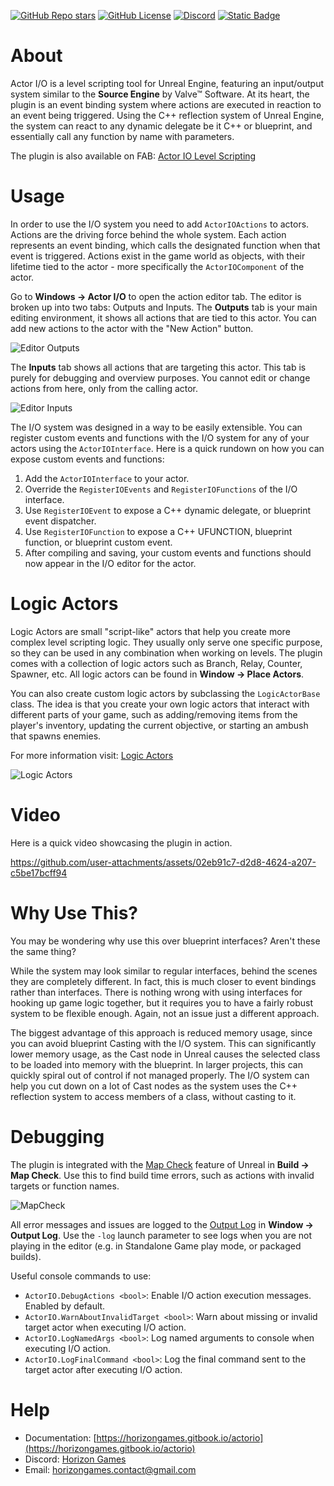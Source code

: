 [![GitHub Repo stars](https://img.shields.io/github/stars/HorizonGamesRoland/ActorIO?style=plastic&color=yellow&logo=github)](https://github.com/HorizonGamesRoland/ActorIO/stargazers) [![GitHub License](https://img.shields.io/github/license/HorizonGamesRoland/ActorIO?style=plastic&logo=apache)](https://www.apache.org/licenses/LICENSE-2.0) [![Discord](https://img.shields.io/discord/1337396883366219808?style=plastic&logo=discord&logoColor=white&label=discord&color=%235865F2)](https://discord.gg/t8STNrGcU3) [![Static Badge](https://img.shields.io/badge/Documentation-blue?style=plastic&logo=gitbook&logoColor=white)](https://horizongames.gitbook.io/actorio)

# About

Actor I/O is a level scripting tool for Unreal Engine, featuring an input/output system similar to the **Source Engine** by Valve™ Software. At its heart, the plugin is an event binding system where actions are executed in reaction to an event being triggered. Using the C++ reflection system of Unreal Engine, the system can react to any dynamic delegate be it C++ or blueprint, and essentially call any function by name with parameters.

The plugin is also available on FAB: [Actor IO Level Scripting](https://www.fab.com/listings/b3a3142b-8890-469a-b04f-626c5acf0d2e)

# Usage

In order to use the I/O system you need to add `ActorIOActions` to actors. Actions are the driving force behind the whole system. Each action represents an event binding, which calls the designated function when that event is triggered. Actions exist in the game world as objects, with their lifetime tied to the actor - more specifically the `ActorIOComponent` of the actor.

Go to **Windows → Actor I/O** to open the action editor tab. The editor is broken up into two tabs: Outputs and Inputs. The **Outputs** tab is your main editing environment, it shows all actions that are tied to this actor. You can add new actions to the actor with the "New Action" button.

![Editor Outputs](https://horizongames.gitbook.io/~gitbook/image?url=https%3A%2F%2F1586816513-files.gitbook.io%2F%7E%2Ffiles%2Fv0%2Fb%2Fgitbook-x-prod.appspot.com%2Fo%2Fspaces%252FJUOUKxX4X7uzzyzY7fQb%252Fuploads%252FMJR9nC4dmRw0nYpI3WMw%252FEditorOutputs.jpg%3Falt%3Dmedia%26token%3D042f9963-951f-466c-b200-a832e4ed2b99&width=768&dpr=4&quality=100&sign=8f3ae64f&sv=2)

The **Inputs** tab shows all actions that are targeting this actor. This tab is purely for debugging and overview purposes. You cannot edit or change actions from here, only from the calling actor.

![Editor Inputs](https://horizongames.gitbook.io/~gitbook/image?url=https%3A%2F%2F1586816513-files.gitbook.io%2F%7E%2Ffiles%2Fv0%2Fb%2Fgitbook-x-prod.appspot.com%2Fo%2Fspaces%252FJUOUKxX4X7uzzyzY7fQb%252Fuploads%252F9JGUUwBv5bye38kS0TKq%252FEditorInputs.jpg%3Falt%3Dmedia%26token%3D5f57f10f-2ffb-4ce1-a7a7-ec6978a1d86b&width=768&dpr=4&quality=100&sign=57d08ae&sv=2)

The I/O system was designed in a way to be easily extensible. You can register custom events and functions with the I/O system for any of your actors using the `ActorIOInterface`. Here is a quick rundown on how you can expose custom events and functions:

1. Add the `ActorIOInterface` to your actor.
2. Override the `RegisterIOEvents` and `RegisterIOFunctions` of the I/O interface.
3. Use `RegisterIOEvent` to expose a C++ dynamic delegate, or blueprint event dispatcher.
4. Use `RegisterIOFunction` to expose a C++ UFUNCTION, blueprint function, or blueprint custom event.
5. After compiling and saving, your custom events and functions should now appear in the I/O editor for the actor.

# Logic Actors

Logic Actors are small "script-like" actors that help you create more complex level scripting logic. They usually only serve one specific purpose, so they can be used in any combination when working on levels. The plugin comes with a collection of logic actors such as Branch, Relay, Counter, Spawner, etc. All logic actors can be found in **Window → Place Actors**.

You can also create custom logic actors by subclassing the `LogicActorBase` class. The idea is that you create your own logic actors that interact with different parts of your game, such as adding/removing items from the player's inventory, updating the current objective, or starting an ambush that spawns enemies.

For more information visit: [Logic Actors](https://horizongames.gitbook.io/actorio/logic-actors)

![Logic Actors](https://horizongames.gitbook.io/~gitbook/image?url=https%3A%2F%2F1586816513-files.gitbook.io%2F%7E%2Ffiles%2Fv0%2Fb%2Fgitbook-x-prod.appspot.com%2Fo%2Fspaces%252FJUOUKxX4X7uzzyzY7fQb%252Fuploads%252Fk5eu7DgVGh4bDsHeuxyl%252FAbout.jpg%3Falt%3Dmedia%26token%3D0af4c6dc-5d2c-4ceb-8f34-fabb1f2c07e9&width=768&dpr=1&quality=100&sign=8635e146&sv=2)

# Video

Here is a quick video showcasing the plugin in action.

https://github.com/user-attachments/assets/02eb91c7-d2d8-4624-a207-c5be17bcff94

# Why Use This?

You may be wondering why use this over blueprint interfaces? Aren't these the same thing?

While the system may look similar to regular interfaces, behind the scenes they are completely different. In fact, this is much closer to event bindings rather than interfaces. There is nothing wrong with using interfaces for hooking up game logic together, but it requires you to have a fairly robust system to be flexible enough. Again, not an issue just a different approach.

The biggest advantage of this approach is reduced memory usage, since you can avoid blueprint Casting with the I/O system. This can significantly lower memory usage, as the Cast node in Unreal causes the selected class to be loaded into memory with the blueprint. In larger projects, this can quickly spiral out of control if not managed properly. The I/O system can help you cut down on a lot of Cast nodes as the system uses the C++ reflection system to access members of a class, without casting to it.

# Debugging

The plugin is integrated with the [Map Check](https://dev.epicgames.com/documentation/en-us/unreal-engine/map-check-errors-in-unreal-engine) feature of Unreal in **Build → Map Check**. Use this to find build time errors, such as actions with invalid targets or function names.

![MapCheck](https://horizongames.gitbook.io/actorio/~gitbook/image?url=https%3A%2F%2F1586816513-files.gitbook.io%2F~%2Ffiles%2Fv0%2Fb%2Fgitbook-x-prod.appspot.com%2Fo%2Fspaces%252FJUOUKxX4X7uzzyzY7fQb%252Fuploads%252FgqdPP4kopw1d5EPT7epX%252FMapCheck.jpg%3Falt%3Dmedia%26token%3D1846ab29-cef8-47c3-8565-f1303004916f&width=768&dpr=4&quality=100&sign=9cb15b1b&sv=2)

All error messages and issues are logged to the [Output Log](https://dev.epicgames.com/documentation/en-us/unreal-engine/logging-in-unreal-engine) in **Window → Output Log**. Use the `-log` launch parameter to see logs when you are not playing in the editor (e.g. in Standalone Game play mode, or packaged builds).

Useful console commands to use:

- `ActorIO.DebugActions <bool>`: Enable I/O action execution messages. Enabled by default.
- `ActorIO.WarnAboutInvalidTarget <bool>`: Warn about missing or invalid target actor when executing I/O action.
- `ActorIO.LogNamedArgs <bool>`: Log named arguments to console when executing I/O action.
- `ActorIO.LogFinalCommand <bool>`: Log the final command sent to the target actor after executing I/O action.

# Help

- Documentation: [https://horizongames.gitbook.io/actorio](https://horizongames.gitbook.io/actorio)
- Discord: [Horizon Games](https://discord.gg/t8STNrGcU3)
- Email: horizongames.contact@gmail.com
